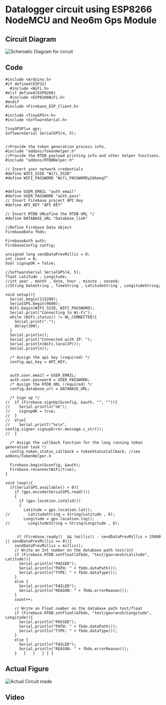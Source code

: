 # Datalogger circuit using ESP8266 NodeMCU and Neo6m Gps Module


## Circuit Diagram

![Schematic Diagram for circuit](/personal-site/images/projects/circuit.jpeg)


## Code

    #include <Arduino.h>
    #if defined(ESP32)
      #include <WiFi.h>
    #elif defined(ESP8266)
      #include <ESP8266WiFi.h>
    #endif
    #include <Firebase_ESP_Client.h>
    
    #include <TinyGPS++.h>
    #include <SoftwareSerial.h>
    
    TinyGPSPlus gps;
    SoftwareSerial SerialGPS(4, 5); 
    
    
    //Provide the token generation process info.
    #include "addons/TokenHelper.h"
    //Provide the RTDB payload printing info and other helper functions.
    #include "addons/RTDBHelper.h"
    
    // Insert your network credentials
    #define WIFI_SSID "Wifi_SSID"
    #define WIFI_PASSWORD "Wifi_PASSWORDy2dkmeq7"
    
    
    #define USER_EMAIL "auth_email"
    #define USER_PASSWORD "auth_pass"
    // Insert Firebase project API Key
    #define API_KEY "API KEY"
    
    // Insert RTDB URLefine the RTDB URL */
    #define DATABASE_URL "Database_link" 
    
    //Define Firebase Data object
    FirebaseData fbdo;
    
    FirebaseAuth auth;
    FirebaseConfig config;
    
    unsigned long sendDataPrevMillis = 0;
    int count = 0;
    bool signupOK = false;
    
    //SoftwareSerial SerialGPS(4, 5); 
    float Latitude , Longitude;
    //int year , month , date, hour , minute , second;
    //String DateString , TimeString , LatitudeString , LongitudeString;
    
    void setup(){
      Serial.begin(115200);
      SerialGPS.begin(9600);
      WiFi.begin(WIFI_SSID, WIFI_PASSWORD);
      Serial.print("Connecting to Wi-Fi");
      while (WiFi.status() != WL_CONNECTED){
        Serial.print(".");
        delay(300);
      }
      Serial.println();
      Serial.print("Connected with IP: ");
      Serial.println(WiFi.localIP());
      Serial.println();
    
      /* Assign the api key (required) */
      config.api_key = API_KEY;
    
    
      auth.user.email = USER_EMAIL;
      auth.user.password = USER_PASSWORD;
      /* Assign the RTDB URL (required) */
      config.database_url = DATABASE_URL;
    
      /* Sign up */
    //  if (Firebase.signUp(&config, &auth, "", "")){
    //    Serial.println("ok");
    //    signupOK = true;
    //  }
    //  else{
    //    Serial.printf("%s\n", config.signer.signupError.message.c_str());
    //  }
    
      /* Assign the callback function for the long running token generation task */
      config.token_status_callback = tokenStatusCallback; //see addons/TokenHelper.h
      
      Firebase.begin(&config, &auth);
      Firebase.reconnectWiFi(true);
    }
    
    void loop(){
      if(SerialGPS.available() > 0){
        if (gps.encode(SerialGPS.read()))
        {
          if (gps.location.isValid())
          {
            Latitude = gps.location.lat();
    //        LatitudeString = String(Latitude , 6);
            Longitude = gps.location.lng();
    //        LongitudeString = String(Longitude , 6);
          
        
         if (Firebase.ready()  && (millis() - sendDataPrevMillis > 15000 || sendDataPrevMillis == 0)){
        sendDataPrevMillis = millis();
        // Write an Int number on the database path test/int
        if (Firebase.RTDB.setFloat(&fbdo, "test/gauransh/Latitude", Latitude)){
          Serial.println("PASSED");
          Serial.println("PATH: " + fbdo.dataPath());
          Serial.println("TYPE: " + fbdo.dataType());
        }
        else {
          Serial.println("FAILED");
          Serial.println("REASON: " + fbdo.errorReason());
        }
        count++;
        
        // Write an Float number on the database path test/float
        if (Firebase.RTDB.setFloat(&fbdo, "test/gauransh/Longitude", Longitude)){
          Serial.println("PASSED");
          Serial.println("PATH: " + fbdo.dataPath());
          Serial.println("TYPE: " + fbdo.dataType());
        }
        else {
          Serial.println("FAILED");
          Serial.println("REASON: " + fbdo.errorReason());
        }   }   }   } } }


## Actual Figure
![Actual Circuit made](/personal-site/images/projects/DataLoggerCircuit.jpg)
## Video
